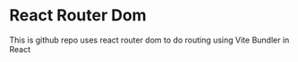 # React Router Dom

This is github repo uses react router dom to do routing using Vite Bundler in React